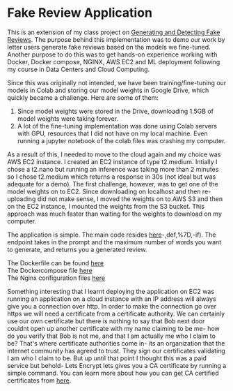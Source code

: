 # Fake Review Application

This is an extension of my class project on [Generating and Detecting Fake Reviews](https://github.com/farhan0167/AIGeneratedFakeReview). The purpose behind this implementation was
to demo our work by letter users generate fake reviews based on the models we fine-tuned. Another purpose to do this was to get hands-on experience working with Docker, Docker compose, NGINX, 
AWS EC2 and ML deployment following my course in Data Centers and Cloud Computing.

Since this was originally not intended, we have been training/fine-tuning our models in Colab and storing our model weights in Google Drive, which quickly became a challenge. Here are some of them:
1. Since model weights were stored in the Drive, downloading 1.5GB of model weights were taking forever.
2. A lot of the fine-tuning implementation was done using Colab servers with GPU, resources that I did not have on my local machine. Even running a jupyter notebook of the colab files was crashing my computer.

As a result of this, I needed to move to the cloud again and my choice was AWS EC2 instance. I created an EC2 instance of type t2.medium. Intially I chose a t2.nano but running an inference was taking more than 2 minutes so I chose t2.medium which returns a response in 30s (not ideal but was adequate for a demo). The first challenge, however, was to get one of the model weights
on to EC2. Since downloading on localhost and then re-uploading did not make sense, I moved the weights on to AWS S3 and then on the EC2 instance, I mounted the weights from the S3 bucket. This approach was much faster than waiting for the weights to download on my computer. 

The application is simple. The main code resides [here](https://github.com/farhan0167/fake-review-detector/blob/main/backend/app.py#L56:~:text=%5D)-,def,%7D,-if). The endpoint takes in the prompt and the maximum number of words you want to generate, and returns you a generated review. 

The Dockerfile can be found [here](https://github.com/farhan0167/fake-review-detector/blob/main/backend/Dockerfile) \
The Dockercompose file [here](https://github.com/farhan0167/fake-review-detector/blob/main/docker-compose.yml) \
The Nginx configuration files [here](https://github.com/farhan0167/fake-review-detector/blob/main/nginx/nginx.conf)

Something interesting that I learnt deploying the application on EC2 was running an application on a cloud instance with an IP address will always give you a connection over http. In order to make the connection go over https we will need a certificate from a certificate authority. We can certainly use our own certificate but there is nothing to say that Bob next door couldnt open up another certificate with my name claiming to be me- how do you verify that Bob is not me, and that I am actually me who I claim to be? That's where certificate authorities come in- its an organization that the internet community has agreed to trust. They sign our certificates validating I am who I claim to be. But up until that point I thought this was a paid service but behold- Lets Encrypt lets gives you a CA certificate by running a simple command. You can learn more about how you can get CA certified certificates from [here](https://certbot.eff.org/).

